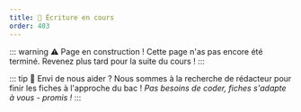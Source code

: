 ```yaml
---
title: 🚧 Écriture en cours
order: 403
---
```


::: warning ⚠️ Page en construction !
Cette page n'as pas encore été terminé. Revenez plus tard pour la suite du cours !
:::

::: tip 💖 Envi de nous aider ?
Nous sommes à la recherche de rédacteur pour finir les fiches à l'approche du bac ! *Pas besoins de coder, fiches s'adapte à vous - promis !*
:::